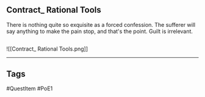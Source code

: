 ## Contract_ Rational Tools
There is nothing quite so exquisite as a forced confession. The sufferer will
say anything to make the pain stop, and that's the point. Guilt is irrelevant.
## 
![[Contract_ Rational Tools.png]]

---
## Tags
#QuestItem
#PoE1